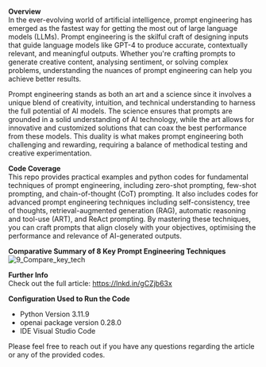 **Overview** <br>
In the ever-evolving world of artificial intelligence, prompt engineering has emerged as the fastest way for getting the most out of large language models (LLMs). Prompt engineering is the skilful craft of designing inputs that guide language models like GPT-4 to produce accurate, contextually relevant, and meaningful outputs. Whether you're crafting prompts to generate creative content, analysing sentiment, or solving complex problems, understanding the nuances of prompt engineering can help you achieve better results.

Prompt engineering stands as both an art and a science since it involves a unique blend of creativity, intuition, and technical understanding to harness the full potential of AI models. The science ensures that prompts are grounded in a solid understanding of AI technology, while the art allows for innovative and customized solutions that can coax the best performance from these models. This duality is what makes prompt engineering both challenging and rewarding, requiring a balance of methodical testing and creative experimentation.

**Code Coverage** <br>
This repo provides practical examples and python codes for fundamental techniques of prompt engineering, including zero-shot prompting, few-shot prompting, and chain-of-thought (CoT) prompting. It also includes codes for advanced prompt engineering techniques including self-consistency, tree of thoughts, retrieval-augmented generation (RAG), automatic reasoning and tool-use (ART), and ReAct prompting. By mastering these techniques, you can craft prompts that align closely with your objectives, optimising the performance and relevance of AI-generated outputs.

**Comparative Summary of 8 Key Prompt Engineering Techniques**
![9_Compare_key_tech](https://github.com/user-attachments/assets/145fef03-2bf3-4eb0-a4d2-246d00e370d6)


**Further Info** <br>
Check out the full article: https://lnkd.in/gCZjb63x

**Configuration Used to Run the Code** <br>
* Python Version 3.11.9  <br>
* openai package version 0.28.0  <br>
* IDE Visual Studio Code  <br>

Please feel free to reach out if you have any questions regarding the article or any of the provided codes.
